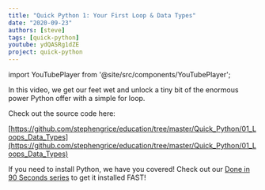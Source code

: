 ```yaml
---
title: "Quick Python 1: Your First Loop & Data Types"
date: "2020-09-23"
authors: [steve]
tags: [quick-python]
youtube: ydQASRg1dZE
project: quick-python
---
```


import YouTubePlayer from '@site/src/components/YouTubePlayer';

<YouTubePlayer youtubeLink={frontmatter.youtube} />

In this video, we get our feet wet and unlock a tiny bit of the enormous power Python offer with a simple for loop.

<!--truncate-->

Check out the source code here:

[https://github.com/stephengrice/education/tree/master/Quick_Python/01_Loops_Data_Types](https://github.com/stephengrice/education/tree/master/Quick_Python/01_Loops_Data_Types)

If you need to install Python, we have you covered! Check out our [Done in 90 Seconds series](/projects/lte-90-sec) to get it installed FAST!